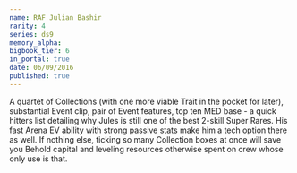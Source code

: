 ```yaml
---
name: RAF Julian Bashir
rarity: 4
series: ds9
memory_alpha:
bigbook_tier: 6
in_portal: true
date: 06/09/2016
published: true
---
```


A quartet of Collections (with one more viable Trait in the pocket for later), substantial Event clip, pair of Event features, top ten MED base - a quick hitters list detailing why Jules is still one of the best 2-skill Super Rares. His fast Arena EV ability with strong passive stats make him a tech option there as well. If nothing else, ticking so many Collection boxes at once will save you Behold capital and leveling resources otherwise spent on crew whose only use is that.
